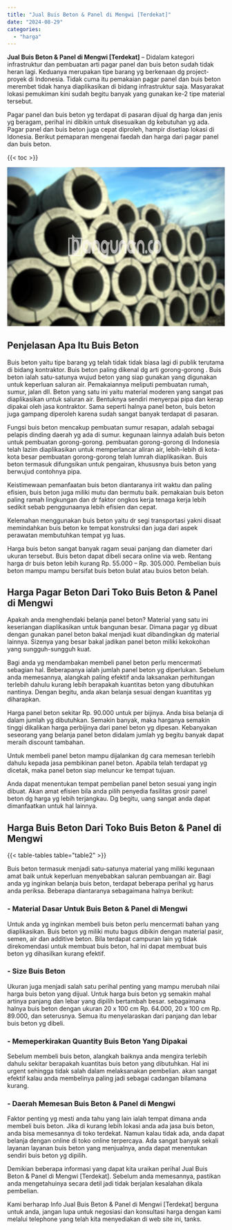 ```yaml
---
title: "Jual Buis Beton & Panel di Mengwi [Terdekat]"
date: "2024-08-29"
categories: 
  - "harga"
---
```


**Jual Buis Beton & Panel di Mengwi \[Terdekat\]** – Didalam kategori infrastruktur dan pembuatan arti pagar panel dan buis beton sudah tidak heran lagi. Keduanya merupakan tipe barang yg berkenaan dg project-proyek di Indonesia. Tidak cuma itu pemakaian pagar panel dan buis beton merembet tidak hanya diaplikasikan di bidang infrastruktur saja. Masyarakat lokasi pemukiman kini sudah begitu banyak yang gunakan ke-2 tipe material tersebut.

Pagar panel dan buis beton yg terdapat di pasaran dijual dg harga dan jenis yg beragam, perihal ini dibikin untuk disesuaikan dg kebutuhan yg ada. Pagar panel dan buis beton juga cepat diproleh, hampir disetiap lokasi di Idonesia. Berikut pemaparan mengenai faedah dan harga dari pagar panel dan buis beton.

{{< toc >}}

![Jual Buis Beton & Panel di Mengwi [Terdekat]](/images/jual-panel-buis-beton-murah-61.png)

## Penjelasan Apa Itu Buis Beton

Buis beton yaitu tipe barang yg telah tidak tidak biasa lagi di publik terutama di bidang kontraktor. Buis beton paling dikenal dg arti gorong-gorong . Buis beton ialah satu-satunya wujud beton yang siap gunakan yang digunakan untuk keperluan saluran air. Pemakaiannya meliputi pembuatan rumah, sumur, jalan dll. Beton yang satu ini yaitu material moderen yang sangat pas diaplikasikan untuk saluran air. Bentuknya sendiri menyerpai pipa dan kerap dipakai oleh jasa kontraktor. Sama seperti halnya panel beton, buis beton juga gampang diperoleh karena sudah sangat banyak terdapat di pasaran.

Fungsi buis beton mencakup pembuatan sumur resapan, adalah sebagai pelapis dinding daerah yg ada di sumur. kegunaan lainnya adalah buis beton untuk pembuatan gorong-gorong. pembuatan gorong-gorong di Indonesia telah lazim diaplikasikan untuk memperlancar aliran air, lebih-lebih di kota-kota besar pembuatan gorong-gorong telah lumrah diaplikasikan. Buis beton termasuk difungsikan untuk pengairan, khususnya buis beton yang berwujud contohnya pipa.

Keistimewaan pemanfaatan buis beton diantaranya irit waktu dan paling efisien, buis beton juga miliki mutu dan bermutu baik. pemakaian buis beton paling ramah lingkungan dan dr faktor ongkos kerja tenaga kerja lebih sedikit sebab penggunaanya lebih efisien dan cepat.

Kelemahan menggunakan buis beton yaitu dr segi transportasi yakni disaat memindahkan buis beton ke tempat konstruksi dan juga dari aspek perawatan membutuhkan tempat yg luas.

Harga buis beton sangat banyak ragam seuai panjang dan diameter dari ukuran tersebut. Buis beton dapat dibeli secara online via web. Rentang harga dr buis beton lebih kurang Rp. 55.000 – Rp. 305.000. Pembelian buis beton mampu mampu bersifat buis beton bulat atau buios beton belah.

## Harga Pagar Beton Dari Toko Buis Beton & Panel di Mengwi

Apakah anda menghendaki belanja panel beton? Material yang satu ini keseriangan diaplikasikan untuk bangunan besar. Dimana pagar yg dibuat dengan gunakan panel beton bakal menjadi kuat dibandingkan dg material lainnya. Sizenya yang besar bakal jadikan panel beton miliki kekokohan yang sungguh-sungguh kuat.

Bagi anda yg mendambakan membeli panel beton perlu mencermati sebagian hal. Beberapanya ialah jumlah panel beton yg diperlukan. Sebelum anda memesannya, alangkah paling efektif anda laksanakan perhitungan terlebih dahulu kurang lebih berapakah kuantitas beton yang dibutuhkan nantinya. Dengan begitu, anda akan belanja sesuai dengan kuantitas yg diharapkan.

Harga panel beton sekitar Rp. 90.000 untuk per bijinya. Anda bisa belanja di dalam jumlah yg dibutuhkan. Semakin banyak, maka harganya semakin tinggi dikalikan harga perbijinya dari panel beton yg dipesan. Kebanyakan seseorang yang belanja panel beton didalam jumlah yg begitu banyak dapat meraih discount tambahan.

Untuk membeli panel beton mampu dijalankan dg cara memesan terlebih dahulu kepada jasa pembikinan panel beton. Apabila telah terdapat yg dicetak, maka panel beton siap meluncur ke tempat tujuan.

Anda dapat menentukan tempat pembelian panel beton sesuai yang ingin dibuat. Akan amat efisien bila anda pilih penyedia fasilitas grosir panel beton dg harga yg lebih terjangkau. Dg begitu, uang sangat anda dapat dimanfaatkan untuk hal lainnya.

## Harga Buis Beton Dari Toko Buis Beton & Panel di Mengwi

{{< table-tables table="table2" >}}

Buis beton termasuk menjadi satu-satunya material yang miliki kegunaan amat baik untuk keperluan menyebabkan saluran pembuangan air. Bagi anda yg inginkan belanja buis beton, terdapat beberapa perihal yg harus anda periksa. Beberapa diantaranya sebagaimana halnya berikut:

### \- Material Dasar Untuk Buis Beton & Panel di Mengwi

Untuk anda yg inginkan membeli buis beton perlu mencermati bahan yang diaplikasikan. Buis beton yg miliki mutu bagus dibikin dengan material pasir, semen, air dan additive beton. Bila terdapat campuran lain yg tidak direkomendasi untuk membuat buis beton, hal ini dapat membuat buis beton yg dihasilkan kurang efektif.

### \- Size Buis Beton

Ukuran juga menjadi salah satu perihal penting yang mampu merubah nilai harga buis beton yang dijual. Untuk harga buis beton yg semakin mahal artinya panjang dan lebar yang dipilih bertambah besar. sebagaimana halnya buis beton dengan ukuran 20 x 100 cm Rp. 64.000, 20 x 100 cm Rp. 89.000, dan seterusnya. Semua itu menyelaraskan dari panjang dan lebar buis beton yg dibeli.

### \- Memeperkirakan Quantity Buis Beton Yang Dipakai

Sebelum membeli buis beton, alangkah baiknya anda mengira terlebih dahulu sekitar berapakah kuantitas buis beton yang dibutuhkan. Hal ini urgent sehingga tidak salah dalam melaksanakan pembelian. akan sangat efektif kalau anda membelinya paling jadi sebagai cadangan bilamana kurang.

### \- Daerah Memesan Buis Beton & Panel di Mengwi

Faktor penting yg mesti anda tahu yang lain ialah tempat dimana anda membeli buis beton. Jika di kurang lebih lokasi anda ada jasa buis beton, anda bisa memesannya di toko terdekat. Namun kalau tidak ada, anda dapat belanja dengan online di toko online terpercaya. Ada sangat banyak sekali layanan layanan buis beton yang menjualnya, anda dapat menentukan sendiri buis beton yg dipilih.

Demikian beberapa informasi yang dapat kita uraikan perihal Jual Buis Beton & Panel di Mengwi \[Terdekat\]. Sebelum anda memesannya, pastikan anda mengetahuinya secara detil jadi tidak berjalan kesalahan dikala pembelian.

Kami berharap Info Jual Buis Beton & Panel di Mengwi \[Terdekat\] berguna untuk anda, jangan lupa untuk negosiasi dan konsultasi harga dengan kami melalui telephone yang telah kita menyediakan di web site ini, tanks.

